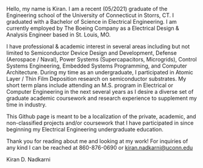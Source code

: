 Hello, my name is Kiran. I am a recent (05/2021) graduate of the Engineering school of the University of Connecticut in Storrs, CT. 
I graduated with a Bachelor of Science in Electrical Engineering. I am currently employed by The Boeing Company as a Electrical Design & Analysis Engineer based in St. Louis, MO. 

I have professional & academic interest in several areas including but not limited to Semiconductor Device Design and Development, Defense (Aerospace / Naval), Power Systems (Supercapacitors, Microgrids), Control Systems Engineering, Embedded Systems Programming, and Computer Architecture. During my time as an undergraduate, I participated in Atomic Layer / Thin Film Deposition research on semiconductor substrates. My short term plans include attending an M.S. program in Electrical or Computer Engineering in the next several years as I desire a diverse set of graduate academic coursework and research experience to supplement my time in industry.  

This Github page is meant to be a localization of the private, academic, and non-classified projects and/or coursework that I have participated in since beginning my Electrical Engineering undergraduate education. 

Thank you for reading about me and looking at my work! For inquiries of any kind I can be reached at 860-876-0690 or kiran.nadkarni@uconn.edu 

Kiran D. Nadkarni
